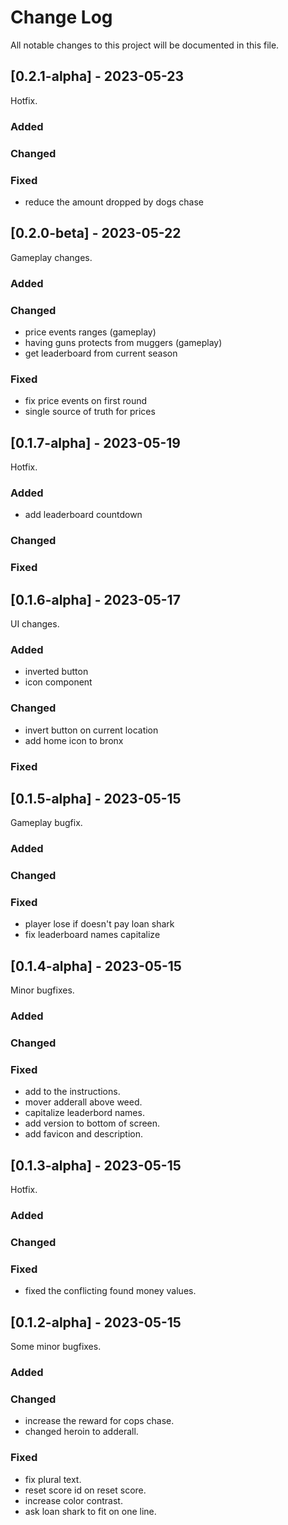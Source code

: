 # Change Log

All notable changes to this project will be documented in this file.

## [0.2.1-alpha] - 2023-05-23

Hotfix.

### Added

### Changed

### Fixed

- reduce the amount dropped by dogs chase

## [0.2.0-beta] - 2023-05-22

Gameplay changes.

### Added

### Changed

- price events ranges (gameplay)
- having guns protects from muggers (gameplay)
- get leaderboard from current season

### Fixed

- fix price events on first round
- single source of truth for prices

## [0.1.7-alpha] - 2023-05-19

Hotfix.

### Added

- add leaderboard countdown

### Changed

### Fixed

## [0.1.6-alpha] - 2023-05-17

UI changes.

### Added

- inverted button
- icon component

### Changed

- invert button on current location
- add home icon to bronx

### Fixed

## [0.1.5-alpha] - 2023-05-15

Gameplay bugfix.

### Added

### Changed

### Fixed

- player lose if doesn't pay loan shark
- fix leaderboard names capitalize

## [0.1.4-alpha] - 2023-05-15

Minor bugfixes.

### Added

### Changed

### Fixed

- add to the instructions.
- mover adderall above weed.
- capitalize leaderbord names.
- add version to bottom of screen.
- add favicon and description.

## [0.1.3-alpha] - 2023-05-15

Hotfix.

### Added

### Changed

### Fixed

- fixed the conflicting found money values.

## [0.1.2-alpha] - 2023-05-15

Some minor bugfixes.

### Added

### Changed

- increase the reward for cops chase.
- changed heroin to adderall.

### Fixed

- fix plural text.
- reset score id on reset score.
- increase color contrast.
- ask loan shark to fit on one line.
